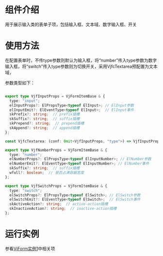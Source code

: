 # 组件介绍

用于展示输入类的表单子项，包括输入框、文本域、数字输入框、开关

# 使用方法

在配置表单时，不传type参数则默认为输入框，将“number”传入type参数为数字输入框，将“switch”传入type参数则为切换开关，采用VjfcTextarea预配置为文本域，

参数类型如下：

```ts

export type VjfInputProps = VjFormItemBase & {
  type: "input";
  elInputProps?: ElPropsType<typeof ElInput>; // ElInput参数
  elInputEmit?: ElEventType<typeof ElInput>;  // ElInput事件
  skPrefix?: string;  // prefix插槽
  skSuffix?: string;  // suffix插槽
  skPrepend?: string;  // prepend插槽
  skAppend?: string;  // append插槽
};

const VjfcTextarea: (conf: Omit<VjfInputProps, "type">) => VjfInputProps

export type VjfNumberProps = VjFormItemBase & {
  type: "number";
  elNumberProps?: ElPropsType<typeof ElInputNumber>; // ElNumber参数
  elNumberEmit?: ElEventType<typeof ElInputNumber>; // ElNumber事件
  skSuffix?: string;  // suffix插槽
  wfull?: boolean;  // 是否占满容器宽度
};

export type VjfSwitchProps = VjFormItemBase & {
  type: "switch";
  elSwitchProps?: ElPropsType<typeof ElSwitch>; // ElSwitch参数
  elSwitchEmit?: ElEventType<typeof ElSwitch>;  // ElSwitch事件
  skActiveAction?: string;  // active-action插槽
  skInactiveAction?: string;  // inactive-action插槽
};

```

# 运行实例

参看[VjForm实例1](/#/form/)中相关项
